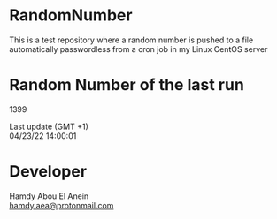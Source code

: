 # RandomNumber    
This is a test repository where a random number is pushed to a file automatically passwordless from a cron job in my Linux CentOS server    
# Random Number of the last run   
1399
      
Last update (GMT +1)    
04/23/22 14:00:01
# Developer    
Hamdy Abou El Anein   
hamdy.aea@protonmail.com

